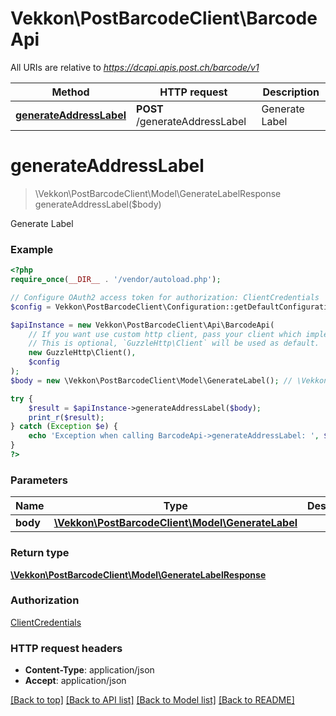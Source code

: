 # Vekkon\PostBarcodeClient\BarcodeApi

All URIs are relative to *https://dcapi.apis.post.ch/barcode/v1*

Method | HTTP request | Description
------------- | ------------- | -------------
[**generateAddressLabel**](BarcodeApi.md#generateaddresslabel) | **POST** /generateAddressLabel | Generate Label

# **generateAddressLabel**
> \Vekkon\PostBarcodeClient\Model\GenerateLabelResponse generateAddressLabel($body)

Generate Label

### Example
```php
<?php
require_once(__DIR__ . '/vendor/autoload.php');

// Configure OAuth2 access token for authorization: ClientCredentials
$config = Vekkon\PostBarcodeClient\Configuration::getDefaultConfiguration()->setAccessToken('YOUR_ACCESS_TOKEN');

$apiInstance = new Vekkon\PostBarcodeClient\Api\BarcodeApi(
    // If you want use custom http client, pass your client which implements `GuzzleHttp\ClientInterface`.
    // This is optional, `GuzzleHttp\Client` will be used as default.
    new GuzzleHttp\Client(),
    $config
);
$body = new \Vekkon\PostBarcodeClient\Model\GenerateLabel(); // \Vekkon\PostBarcodeClient\Model\GenerateLabel | 

try {
    $result = $apiInstance->generateAddressLabel($body);
    print_r($result);
} catch (Exception $e) {
    echo 'Exception when calling BarcodeApi->generateAddressLabel: ', $e->getMessage(), PHP_EOL;
}
?>
```

### Parameters

Name | Type | Description  | Notes
------------- | ------------- | ------------- | -------------
 **body** | [**\Vekkon\PostBarcodeClient\Model\GenerateLabel**](../Model/GenerateLabel.md)|  | [optional]

### Return type

[**\Vekkon\PostBarcodeClient\Model\GenerateLabelResponse**](../Model/GenerateLabelResponse.md)

### Authorization

[ClientCredentials](../../README.md#ClientCredentials)

### HTTP request headers

 - **Content-Type**: application/json
 - **Accept**: application/json

[[Back to top]](#) [[Back to API list]](../../README.md#documentation-for-api-endpoints) [[Back to Model list]](../../README.md#documentation-for-models) [[Back to README]](../../README.md)

